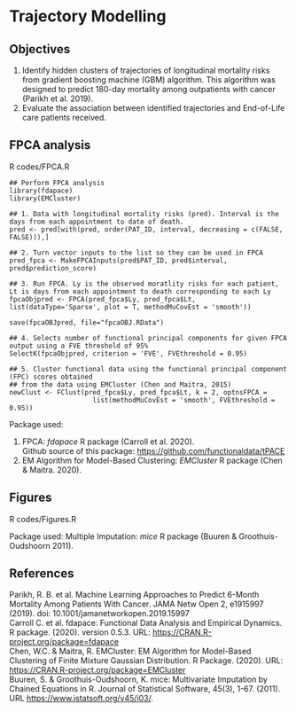 # Trajectory Modelling
## Objectives
1. Identify hidden clusters of trajectories of longitudinal mortality risks from gradient boosting machine (GBM) algorithm. This algorithm was designed to predict 180-day mortality among outpatients with cancer (Parikh et al. 2019). 
2. Evaluate the association between identified trajectories and End-of-Life care patients received. 

## FPCA analysis 
R codes/FPCA.R 
```
## Perform FPCA analysis 
library(fdapace)
library(EMCluster)

## 1. Data with longitudinal mortality risks (pred). Interval is the days from each appointment to date of death. 
pred <- pred[with(pred, order(PAT_ID, interval, decreasing = c(FALSE, FALSE))),]

## 2. Turn vector inputs to the list so they can be used in FPCA
pred_fpca <- MakeFPCAInputs(pred$PAT_ID, pred$interval, pred$prediction_score)

## 3. Run FPCA. Ly is the observed moratlity risks for each patient, Lt is days from each appointment to death corresponding to each Ly
fpcaObjpred <- FPCA(pred_fpca$Ly, pred_fpca$Lt, list(dataType='Sparse', plot = T, methodMuCovEst = 'smooth'))

save(fpcaOBJpred, file="fpcaOBJ.RData")

## 4. Selects number of functional principal components for given FPCA output using a FVE threshold of 95%
SelectK(fpcaObjpred, criterion = 'FVE', FVEthreshold = 0.95) 

## 5. Cluster functional data using the functional principal component (FPC) scores obtained
## from the data using EMCluster (Chen and Maitra, 2015)
newClust <- FClust(pred_fpca$Ly, pred_fpca$Lt, k = 2, optnsFPCA =
                     list(methodMuCovEst = 'smooth', FVEthreshold = 0.95))

```

Package used: 
1. FPCA: _fdapace_ R package (Carroll et al. 2020).  
Github source of this package: https://github.com/functionaldata/tPACE
2. EM Algorithm for Model-Based Clustering: _EMCluster_ R package (Chen & Maitra. 2020). 

## Figures
R codes/Figures.R

Package used:
Multiple Imputation: _mice_ R package (Buuren & Groothuis-Oudshoorn 2011).

## References
Parikh, R. B. et al. Machine Learning Approaches to Predict 6-Month Mortality Among Patients With Cancer. JAMA Netw Open 2, e1915997 (2019). doi: 10.1001/jamanetworkopen.2019.15997  
Carroll C. et al. fdapace: Functional Data Analysis and Empirical Dynamics. R package. (2020). version 0.5.3. URL: https://CRAN.R-project.org/package=fdapace  
Chen, W.C. & Maitra, R. EMCluster: EM Algorithm for Model-Based Clustering of Finite Mixture Gaussian Distribution. R Package. (2020). URL: https://CRAN.R-project.org/package=EMCluster  
Buuren, S. & Groothuis-Oudshoorn, K.  mice: Multivariate Imputation by Chained Equations in R. Journal of
  Statistical Software, 45(3), 1-67. (2011). URL https://www.jstatsoft.org/v45/i03/.
